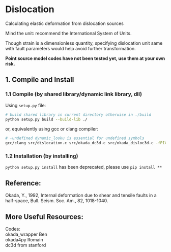 # Dislocation
Calculating elastic deformation from dislocation sources

Mind the unit: recommend the International System of Units.

Though strain is a dimensionless quantity, specifying dislocation unit same with fault parameters would help avoid further transformation.


**Point source model codes have not been tested yet, use them at your own risk.**
## 1. Compile and Install
### 1.1 Compile (by shared library/dynamic link library, dll)
Using `setup.py` file:
```bash
# build shared library in current directory otherwise in ./build
python setup.py build --build-lib ./
```
or, equivalently using gcc or clang compiler:
```bash
# -undefined dynamic_looku is essential for undefined symbols
gcc/clang src/dislocation.c src/okada_dc3d.c src/okada_disloc3d.c -fPIC -O2 -I/Users/zelong/opt/miniconda3/envs/temp/lib/python3.11/site-packages/numpy/core/include -I/Users/zelong/opt/miniconda3/envs/temp/include/python3.11 -shared -undefined dynamic_lookup -o dislocation.so
```

### 1.2 Installation (by installing)
`python setup.py install` has been deprecated, please use `pip install **`

## Reference:  
Okada, Y., 1992, Internal deformation due to shear and tensile faults in a half-space, Bull. Seism. Soc. Am., 82, 1018-1040.

## More Useful Resources:
Codes:  
okada_wrapper Ben  
okada4py Romain   
dc3d from stanford



